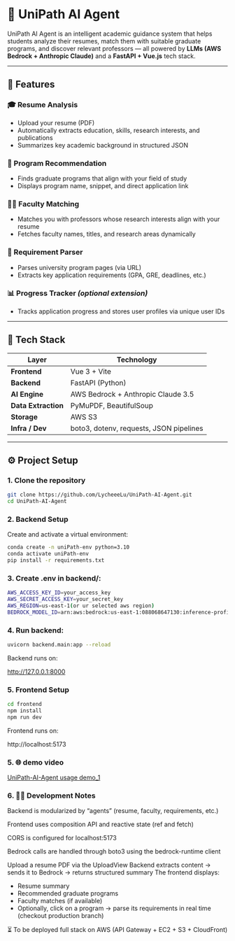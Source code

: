 # 🧠 UniPath AI Agent

UniPath AI Agent is an intelligent academic guidance system that helps students analyze their resumes, match them with suitable graduate programs, and discover relevant professors — all powered by **LLMs (AWS Bedrock + Anthropic Claude)** and a **FastAPI + Vue.js** tech stack.

---

## 🚀 Features

### 🎓 Resume Analysis
- Upload your resume (PDF)
- Automatically extracts education, skills, research interests, and publications
- Summarizes key academic background in structured JSON

### 🎯 Program Recommendation
- Finds graduate programs that align with your field of study
- Displays program name, snippet, and direct application link

### 👩‍🏫 Faculty Matching
- Matches you with professors whose research interests align with your resume
- Fetches faculty names, titles, and research areas dynamically

### 📄 Requirement Parser
- Parses university program pages (via URL)
- Extracts key application requirements (GPA, GRE, deadlines, etc.)

### 📊 Progress Tracker *(optional extension)*
- Tracks application progress and stores user profiles via unique user IDs

---

## 🧰 Tech Stack

| Layer | Technology |
|-------|-------------|
| **Frontend** | Vue 3 + Vite |
| **Backend** | FastAPI (Python) |
| **AI Engine** | AWS Bedrock + Anthropic Claude 3.5 |
| **Data Extraction** | PyMuPDF, BeautifulSoup |
| **Storage** | AWS S3 |
| **Infra / Dev** | boto3, dotenv, requests, JSON pipelines |

---

## ⚙️ Project Setup

### 1. Clone the repository
```bash
git clone https://github.com/LycheeeLu/UniPath-AI-Agent.git
cd UniPath-AI-Agent
```

### 2. Backend Setup

Create and activate a virtual environment:
```bash
conda create -n uniPath-env python=3.10
conda activate uniPath-env
pip install -r requirements.txt
```

### 3. Create .env in backend/:
```bash
AWS_ACCESS_KEY_ID=your_access_key
AWS_SECRET_ACCESS_KEY=your_secret_key
AWS_REGION=us-east-1(or ur selected aws region)
BEDROCK_MODEL_ID=arn:aws:bedrock:us-east-1:088068647130:inference-profile/global.anthropic.claude-sonnet-4-20250514-v1:0(or any other inference profile arn on https://us-east-1.console.aws.amazon.com/bedrock/home?region=us-east-1#/inference-profiles)
```

### 4. Run backend:
```bash
uvicorn backend.main:app --reload
```

Backend runs on:

http://127.0.0.1:8000

### 5. Frontend Setup

```bash
cd frontend
npm install
npm run dev
```

Frontend runs on:

http://localhost:5173


### 5. 🌐 demo video
[UniPath-AI-Agent usage demo_1](https://youtu.be/uu-9EwuvA-s)


### 6. 🧑‍💻 Development Notes

Backend is modularized by “agents” (resume, faculty, requirements, etc.)

Frontend uses composition API and reactive state (ref and fetch)

CORS is configured for localhost:5173

Bedrock calls are handled through boto3 using the bedrock-runtime client



Upload a resume PDF via the UploadView
Backend extracts content → sends it to Bedrock → returns structured summary
The frontend displays:
- Resume summary
- Recommended graduate programs
- Faculty matches (if available)
- Optionally, click on a program → parse its requirements in real time (checkout production branch)

⏳ To be deployed full stack on AWS (API Gateway + EC2 + S3 + CloudFront)